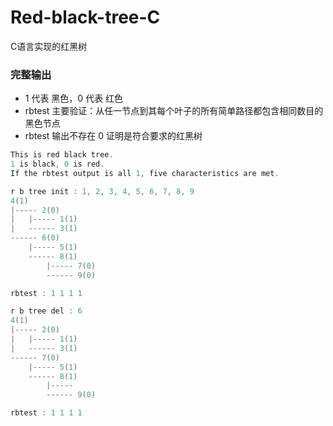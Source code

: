 # Red-black-tree-C

C语言实现的红黑树

### 完整输出

- 1 代表 黑色，0 代表 红色
- rbtest 主要验证：从任一节点到其每个叶子的所有简单路径都包含相同数目的黑色节点
- rbtest 输出不存在 0 证明是符合要求的红黑树
```cpp
This is red black tree.
1 is black, 0 is red.
If the rbtest output is all 1, five characteristics are met.

r b tree init : 1, 2, 3, 4, 5, 6, 7, 8, 9
4(1)
|----- 2(0)
|   |----- 1(1)
|   ------ 3(1)
------ 6(0)
    |----- 5(1)
    ------ 8(1)
        |----- 7(0)
        ------ 9(0)

rbtest : 1 1 1 1

r b tree del : 6
4(1)
|----- 2(0)
|   |----- 1(1)
|   ------ 3(1)
------ 7(0)
    |----- 5(1)
    ------ 8(1)
        |----- 
        ------ 9(0)

rbtest : 1 1 1 1
```
